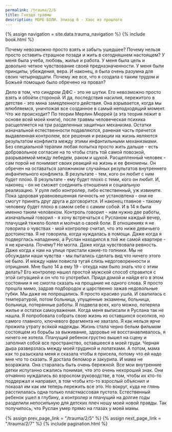 ```yaml
---
permalink: /trauma/2/6
title: Гнездо травмы
description: МОРЕ БОЛИ. Эпизод 6 - Хаос из прошлого
---
```

{% assign navigation  = site.data.trauma_navigation %}
{% include book.html %}

Почему невозможно просто взять и забыть ушедшее?
Почему нельзя просто оставить страшное позади и жить в сегодняшнем настоящем?
У меня была учеба, любовь, жилье и работа.
У меня была цель и довольно четкое чувствование своей предназначенности.
У меня были принципы, убеждения, вера. И наконец, я была очень разумна для своих четырнадцати.
Почему же все, что я создала с таким трудом и Божьей помощью было обречено на провал?

Дело в том, что синдром ДФС - это не шутки.
Его невозможно просто взять и обойти стороной.
И да, последствия насилия, пережитого в детстве - это мина замедленного действия.
Она взрывается, когда мы влюбляемся, уничтожая все созданное в самый неподходящий момент.
Что же происходит?
По теории Мерлин Мюррей (а эта теория лежит в основе всей моей книги), после травмы человеческая психика расщепляется на три разделенных защитных механизма.
Остатки изначальной естественности подавляются, раненая часть прячется выдавленная контролем, все решения и реакции на жизнь являются результатом конфликта между этими инфантильными механизмами.
Без специальной терапии любая попытка просто жить дальше - есть добровольное согласие на то чтобы стать той самой повозкой, разрываемой между лебедем, раком и щукой.
Расщепленный человек - сам порой не понимает своих реакций на жизнь и ее феномены.
Он обречен на оставаться заложником случайных результатов внутреннего инфантильного конфликта.
В результате - тем, кого он любит с ним будет плохо.
В результате - ему будет плохо с теми, кого он любит.
И, наконец - он не сможет соединить отношения и социальную реализацию.
У руля либо контролер, либо естественный, уж извините.
Пока здоровая уравновешенная личность не установлена - они не смогут принять друг друга и договорится.
И наконец главное - такому человеку будет плохо в самом себе с самим собой.
И в 14 я была именно таким человеком.
Контроль говорил - нам нужно две работы, изначальный говорил - я хочу встречаться с Русланом каждый вечер, плачущий тяжело болел и молчал о своей боли.
В отношениях я не говорила о чувствах - мой контролер считал, что это ниже девичьего достоинства.
Я не говорила, когда нуждалась в помощи.
Даже когда я подверглась нападению, а Руслан находился в той же самой квартире - я не кричала.
Почему?
Не могла.
Даже когда чувствовала ревность.
Даже когда к нам на улице пристали какие-то гопники.
Мы не обсуждали наши чувства - мы пытались сделать вид что ничего этого не было.
И между нами повисла тугая слизь недоговоренности и отрицания.
Мне было 14 а ему 19 - откуда нам было знать что с этим делать?
Его контролер нашел простой мужской способ справится с этой ситуацией и он что то употребил.
Придя домой и найдя его в этом состоянии я не смогла сказать на прощание не одного слова. Я просто прошла мимо, задрав подбородок и царственно зажав недовольные губки.
Мы даже не попрощались.
Я просто красиво ушла.
И свалилась с температурой, потом больница, упущенные экзамены, больница, больница, потерянные работы. Я подвела всех, кого можно, потеряла жилье и остатки самоуважения.
Когда меня выписали я Руслана так не нашла.
Я попробовала собрать свою жизнь из оставшихся осколков, но самого главного, ключевого фрагмента не хватало.
Я как нельзя ярче прожила утрату всякой надежды.
Жизнь стала черно белым фильмом состоящем из борьбы за выживание, здоровье не восстанавливалось, я ничего не хотела.
Плачущий ребенок грустно вышел на сцену и заполнил собой все пространство, оставшееся в моей груди.
Черная дыра разверзлась между моей грудиной и лопатками.
А потом, мама как то разыскала меня и сказала чтобы я присела, потому что ей надо мне что то сказать.
Я достала беломор и закурила. И мама не возражала.
Она старалась быть очень бережной.
Все мои внутренние детки испуганно сжались понимая, что это очень нехороший знак.
Они отчаянно нуждались во взрослом руководстве, в том, чтобы их кто-то поддержал и направил, в том чтобы кто-то взрослый объяснил и показал им как им теперь пережить все это.
Но вокруг, куда не глянь расстилалась одна только пластмассовая пустота.
Естественный ребенок ушел в глубину, а контролер и плачущий на долгие годы разделили непосильную для детских плеч ношу моей новой правды.
Так получилось, что Руслан умер прямо на глазах у моей мамы.

{% assign prev_page_link = "/trauma/2/5" %}
{% assign next_page_link = "/trauma/2/7" %}
{% include pagination.html %}
